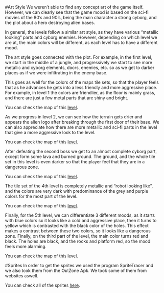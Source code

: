 #Art Style
We weren’t able to find any concept art of the game itself. However, we can clearly see that the game mood is based on the sci-fi movies of the 80’s and 90’s, being the main character a strong cyborg, and the plot about a hero destroying alien bases.

In general, the levels follow a similar art style, as they have various “metallic looking” parts and cyborg enemies. However, depending on which level we are at, the main colors will be different, as each level has to have a different mood.

The art style goes connected with the plot. For example, in the first level, we start in the middle of a jungle, and progressively we start to see more metallic and cyborg elements, doors, enemies, etc. so as we get to darker places as if we were infiltrating in the enemy base.


This goes as well for the colors of the maps tile sets, so that the player feels that as he advances he gets into a less friendly and more aggressive place. For example, in level 1 the colors are friendlier, as the floor is mainly grass, and there are just a few metal parts that are shiny and bright.

You can check the map of this [level](https://github.com/nicobabot/OutZone_AlchemistStudio/blob/master/OutZone_Sprites/maps/map1.png).

As we progress in level 2, we can see how the terrain gets drier and appears the alien logo after breaking through the first door of their base. We can also appreciate how there are more metallic and sci-fi parts in the level that give a more aggressive look to the level.

You can check the map of this [level](https://github.com/nicobabot/OutZone_AlchemistStudio/blob/master/OutZone_Sprites/maps/level2.png).

After defeating the second boss we get to an almost complete cyborg part, except form some lava and burned ground. The ground, and the whole tile set in this level is even darker so that the player feel that they are in a dangerous zone.

You can check the map of this [level](https://github.com/nicobabot/OutZone_AlchemistStudio/blob/master/OutZone_Sprites/maps/level3.png).

The tile set of the 4th level is completely metallic and “robot looking like”, and the colors are very dark with predominance of the grey and purple colors for the most part of the level. 

You can check the map of this [level](https://github.com/nicobabot/OutZone_AlchemistStudio/blob/master/OutZone_Sprites/maps/level4.png).

Finally, for the 5th level, we can differentiate 3 different moods, as it starts with blue colors so it looks like a cold and aggressive place, then it turns to yellow which is contrasted with the black color of the holes. This effect makes a contrast between these two colors, so it looks like a dangerous zone. Finally, on the third part of the level, the main color turns red and black. The holes are black, and the rocks and platform red, so the mood feels more alarming.

You can check the map of this [level](https://github.com/nicobabot/OutZone_AlchemistStudio/blob/master/OutZone_Sprites/maps/level5.png).

#Sprites
In order to get the sprites we used the program SpriteTracer and we also took them from the OutZone Apk. We took some of them from websites aswell.


You can check all of the sprites [here](https://github.com/nicobabot/OutZone_AlchemistStudio/tree/master/OutZone_Sprites).